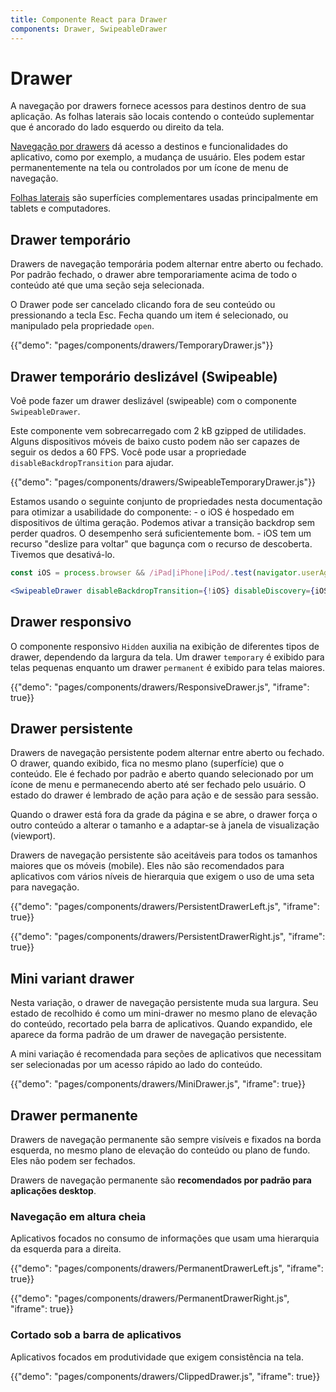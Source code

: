 ```yaml
---
title: Componente React para Drawer
components: Drawer, SwipeableDrawer
---
```


# Drawer

<p class="description">A navegação por drawers fornece acessos para destinos dentro de sua aplicação. As folhas laterais são locais contendo o conteúdo suplementar que é ancorado do lado esquerdo ou direito da tela.</p>

[Navegação por drawers](https://material.io/design/components/navigation-drawer.html) dá acesso a destinos e funcionalidades do aplicativo, como por exemplo, a mudança de usuário. Eles podem estar permanentemente na tela ou controlados por um ícone de menu de navegação.

[Folhas laterais](https://material.io/design/components/sheets-side.html) são superfícies complementares usadas principalmente em tablets e computadores.

## Drawer temporário

Drawers de navegação temporária podem alternar entre aberto ou fechado. Por padrão fechado, o drawer abre temporariamente acima de todo o conteúdo até que uma seção seja selecionada.

O Drawer pode ser cancelado clicando fora de seu conteúdo ou pressionando a tecla Esc. Fecha quando um item é selecionado, ou manipulado pela propriedade `open`.

{{"demo": "pages/components/drawers/TemporaryDrawer.js"}}

## Drawer temporário deslizável (Swipeable)

Voê pode fazer um drawer deslizável (swipeable) com o componente `SwipeableDrawer`.

Este componente vem sobrecarregado com 2 kB gzipped de utilidades. Alguns dispositivos móveis de baixo custo podem não ser capazes de seguir os dedos a 60 FPS. Você pode usar a propriedade `disableBackdropTransition` para ajudar.

{{"demo": "pages/components/drawers/SwipeableTemporaryDrawer.js"}}

Estamos usando o seguinte conjunto de propriedades nesta documentação para otimizar a usabilidade do componente: - o iOS é hospedado em dispositivos de última geração. Podemos ativar a transição backdrop sem perder quadros. O desempenho será suficientemente bom. - iOS tem um recurso "deslize para voltar" que bagunça com o recurso de descoberta. Tivemos que desativá-lo.

```jsx
const iOS = process.browser && /iPad|iPhone|iPod/.test(navigator.userAgent);

<SwipeableDrawer disableBackdropTransition={!iOS} disableDiscovery={iOS} />;
```

## Drawer responsivo

O componente responsivo `Hidden` auxilia na exibição de diferentes tipos de drawer, dependendo da largura da tela. Um drawer `temporary` é exibido para telas pequenas enquanto um drawer `permanent` é exibido para telas maiores.

{{"demo": "pages/components/drawers/ResponsiveDrawer.js", "iframe": true}}

## Drawer persistente

Drawers de navegação persistente podem alternar entre aberto ou fechado. O drawer, quando exibido, fica no mesmo plano (superfície) que o conteúdo. Ele é fechado por padrão e aberto quando selecionado por um ícone de menu e permanecendo aberto até ser fechado pelo usuário. O estado do drawer é lembrado de ação para ação e de sessão para sessão.

Quando o drawer está fora da grade da página e se abre, o drawer força o outro conteúdo a alterar o tamanho e a adaptar-se à janela de visualização (viewport).

Drawers de navegação persistente são aceitáveis para todos os tamanhos maiores que os móveis (mobile). Eles não são recomendados para aplicativos com vários níveis de hierarquia que exigem o uso de uma seta para navegação.

{{"demo": "pages/components/drawers/PersistentDrawerLeft.js", "iframe": true}}

{{"demo": "pages/components/drawers/PersistentDrawerRight.js", "iframe": true}}

## Mini variant drawer

Nesta variação, o drawer de navegação persistente muda sua largura. Seu estado de recolhido é como um mini-drawer no mesmo plano de elevação do conteúdo, recortado pela barra de aplicativos. Quando expandido, ele aparece da forma padrão de um drawer de navegação persistente.

A mini variação é recomendada para seções de aplicativos que necessitam ser selecionadas por um acesso rápido ao lado do conteúdo.

{{"demo": "pages/components/drawers/MiniDrawer.js", "iframe": true}}

## Drawer permanente

Drawers de navegação permanente são sempre visíveis e fixados na borda esquerda, no mesmo plano de elevação do conteúdo ou plano de fundo. Eles não podem ser fechados.

Drawers de navegação permanente são **recomendados por padrão para aplicações desktop**.

### Navegação em altura cheia

Aplicativos focados no consumo de informações que usam uma hierarquia da esquerda para a direita.

{{"demo": "pages/components/drawers/PermanentDrawerLeft.js", "iframe": true}}

{{"demo": "pages/components/drawers/PermanentDrawerRight.js", "iframe": true}}

### Cortado sob a barra de aplicativos

Aplicativos focados em produtividade que exigem consistência na tela.

{{"demo": "pages/components/drawers/ClippedDrawer.js", "iframe": true}}
